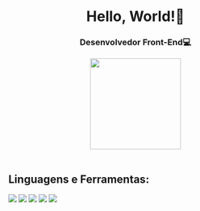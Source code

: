 <h1 align="center">Hello, World!👋</h1>
<h3 align="center">Desenvolvedor Front-End💻</h3>
<div align="center">
  <img height=180em src="https://github-readme-stats.vercel.app/api?username=devpedromelo&show_icons=true&theme=dark"/>
 </div>
 <br>
 
## Linguagens e Ferramentas:
  <div align="left">
      <img src="https://img.shields.io/badge/HTML5-E34F26?style=for-the-badge&logo=html5&logoColor=white"/>
      <img src="https://img.shields.io/badge/CSS3-1572B6?style=for-the-badge&logo=css3&logoColor=white"/>
      <img src="https://img.shields.io/badge/JavaScript-F7DF1E?style=for-the-badge&logo=javascript&logoColor=black"/>
      <img src="https://img.shields.io/badge/React-20232A?style=for-the-badge&logo=react&logoColor=61DAFB"/>
      <img src="https://img.shields.io/badge/Visual_Studio_Code-0078D4?style=for-the-badge&logo=visual%20studio%20code&logoColor=white"/>
  </div>
